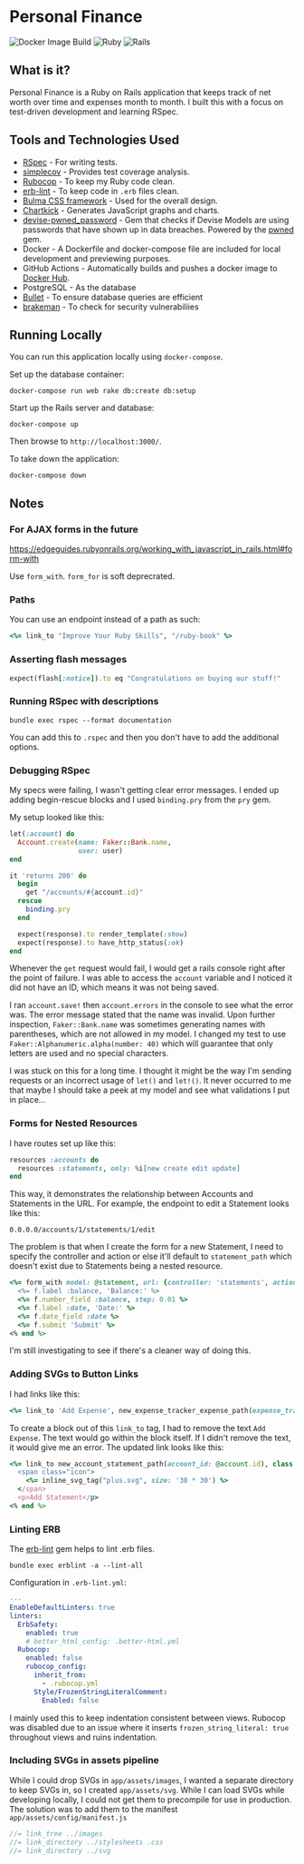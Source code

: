 # Personal Finance

![Docker Image Build](https://github.com/nelsonfigueroa/personal_finance/workflows/Docker%20Image%20Build/badge.svg?branch=master)  ![Ruby](https://img.shields.io/badge/Ruby-2.7.1-RED?logo=ruby) ![Rails](https://img.shields.io/badge/Rails-6.0.2-RED?logo=rails)

## What is it?

Personal Finance is a Ruby on Rails application that keeps track of net worth over time and expenses month to month. I built this with a focus on test-driven development and learning RSpec.

## Tools and Technologies Used

- [RSpec](https://github.com/rspec/rspec-rails) - For writing tests.
- [simplecov](https://github.com/colszowka/simplecov) - Provides test coverage analysis.
- [Rubocop](https://github.com/rubocop-hq/rubocop-rails) - To keep my Ruby code clean. 
- [erb-lint](https://github.com/Shopify/erb-lint) - To keep code in `.erb` files clean.
- [Bulma CSS framework](https://bulma.io/) - Used for the overall design.
- [Chartkick](https://chartkick.com/) - Generates JavaScript graphs and charts.
- [devise-pwned_password](https://github.com/michaelbanfield/devise-pwned_password) - Gem that checks if Devise Models are using passwords that have shown up in data breaches. Powered by the [pwned](https://github.com/philnash/pwned) gem.
- Docker - A Dockerfile and docker-compose file are included for local development and previewing purposes. 
- GitHub Actions - Automatically builds and pushes a docker image to [Docker Hub](https://hub.docker.com/r/nfigueroa/personal-finance).
- PostgreSQL - As the database
- [Bullet](https://github.com/flyerhzm/bullet) - To ensure database queries are efficient
- [brakeman](https://github.com/presidentbeef/brakeman) - To check for security vulnerabiliies

## Running Locally

You can run this application locally using `docker-compose`.

Set up the database container:

```
docker-compose run web rake db:create db:setup
```

Start up the Rails server and database:

```
docker-compose up
```

Then browse to `http://localhost:3000/`.

To take down the application:

```
docker-compose down
```

## Notes

### For AJAX forms in the future

https://edgeguides.rubyonrails.org/working_with_javascript_in_rails.html#form-with

Use `form_with`. `form_for` is soft deprecrated.

### Paths
You can use an endpoint instead of a path as such:

```rb
<%= link_to "Improve Your Ruby Skills", "/ruby-book" %>
```

### Asserting flash messages

```rb
expect(flash[:notice]).to eq "Congratulations on buying our stuff!"
```

### Running RSpec with descriptions

```shell
bundle exec rspec --format documentation
```

You can add this to `.rspec` and then you don't have to add the additional options.

### Debugging RSpec

My specs were failing, I wasn't getting clear error messages.
I ended up adding begin-rescue blocks and I used `binding.pry` from the `pry` gem.

My setup looked like this:

```rb
let(:account) do
  Account.create(name: Faker::Bank.name,
                 user: user)
end

it 'returns 200' do
  begin
    get "/accounts/#{account.id}"
  rescue
    binding.pry
  end

  expect(response).to render_template(:show)
  expect(response).to have_http_status(:ok)
end
```

Whenever the `get` request would fail, I would get a rails console right after the point of failure. I was able to access the `account` variable and I noticed it did not have an ID, which means it was not being saved.

I ran `account.save!` then `account.errors` in the console to see what the error was. The error message stated that the name was invalid. Upon further inspection, `Faker::Bank.name` was sometimes generating names with parentheses, which are not allowed in my model. I changed my test to use `Faker::Alphanumeric.alpha(number: 40)` which will guarantee that only letters are used and no special characters.

I was stuck on this for a long time. I thought it might be the way I'm sending requests or an incorrect usage of `let()` and `let!()`. It never occurred to me that maybe I should take a peek at my model and see what validations I put in place...

### Forms for Nested Resources

I have routes set up like this:

```rb
resources :accounts do
  resources :statements, only: %i[new create edit update]
end
```


This way, it demonstrates the relationship between Accounts and Statements in the URL. For example, the endpoint to edit a Statement looks like this:

```
0.0.0.0/accounts/1/statements/1/edit
```

The problem is that when I create the form for a new Statement, I need to specify the controller and action or else it'll default to `statement_path` which doesn't exist due to Statements being a nested resource.
```rb
<%= form_with model: @statement, url: {controller: 'statements', action: 'create'} do |f| %>
  <%= f.label :balance, 'Balance:' %>
  <%= f.number_field :balance, step: 0.01 %>
  <%= f.label :date, 'Date:' %>
  <%= f.date_field :date %>
  <%= f.submit 'Submit' %>
<% end %>
```

I'm still investigating to see if there's a cleaner way of doing this.

### Adding SVGs to Button Links

I had links like this:

```rb
<%= link_to 'Add Expense', new_expense_tracker_expense_path(expense_tracker_id: @expense_tracker.id), class: 'button is-link' %>
```

To create a block out of this `link_to` tag, I had to remove the text `Add Expense`. The text would go within the block itself. If I didn't remove the text, it would give me an error. The updated link looks like this:

```rb
<%= link_to new_account_statement_path(account_id: @account.id), class: 'button is-link' do %>
  <span class="icon">
    <%= inline_svg_tag("plus.svg", size: '30 * 30') %>
  </span>
  <p>Add Statement</p>
<% end %>
```

### Linting ERB

The [erb-lint](https://github.com/Shopify/erb-lint) gem helps to lint .erb files. 

```
bundle exec erblint -a --lint-all
```

Configuration in `.erb-lint.yml`:

```yaml
---
EnableDefaultLinters: true
linters:
  ErbSafety:
    enabled: true
    # better_html_config: .better-html.yml
  Rubocop:
    enabled: false
    rubocop_config:
      inherit_from:
        - .rubocop.yml
      Style/FrozenStringLiteralComment:
        Enabled: false
```

I mainly used this to keep indentation consistent between views. Rubocop was disabled due to an issue where it inserts `frozen_string_literal: true` throughout views and ruins indentation.

### Including SVGs in assets pipeline

While I could drop SVGs in `app/assets/images`, I wanted a separate directory to keep SVGs in, so I created `app/assets/svg`. 
While I can load SVGs while developing locally, I could not get them to precompile for use in production. 
The solution was to add them to the manifest `app/assets/config/manifest.js`

```js
//= link_tree ../images
//= link_directory ../stylesheets .css
//= link_directory ../svg
```